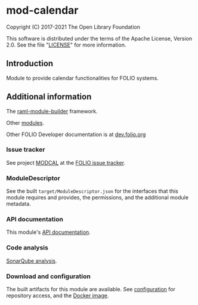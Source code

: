 # mod-calendar

Copyright (C) 2017-2021 The Open Library Foundation

This software is distributed under the terms of the Apache License, Version 2.0. See the file "[LICENSE](LICENSE)" for more information.

## Introduction

Module to provide calendar functionalities for FOLIO systems.

## Additional information

The [raml-module-builder](https://github.com/folio-org/raml-module-builder) framework.

Other [modules](https://dev.folio.org/source-code/#server-side).

Other FOLIO Developer documentation is at [dev.folio.org](https://dev.folio.org/)

### Issue tracker

See project [MODCAL](https://issues.folio.org/browse/MODCAL) at the [FOLIO issue tracker](https://dev.folio.org/guidelines/issue-tracker).

### ModuleDescriptor

See the built `target/ModuleDescriptor.json` for the interfaces that this module
requires and provides, the permissions, and the additional module metadata.

### API documentation

This module's [API documentation](https://dev.folio.org/reference/api/#mod-calendar).

### Code analysis

[SonarQube analysis](https://sonarcloud.io/dashboard?id=org.folio%3Amod-calendar).

### Download and configuration

The built artifacts for this module are available.
See [configuration](https://dev.folio.org/download/artifacts) for repository access,
and the [Docker image](https://hub.docker.com/r/folioorg/mod-calendar/).

